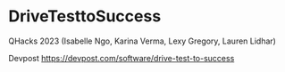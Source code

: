 # DriveTesttoSuccess
QHacks 2023 (Isabelle Ngo, Karina Verma, Lexy Gregory, Lauren Lidhar)

Devpost
https://devpost.com/software/drive-test-to-success
